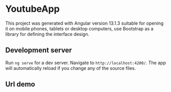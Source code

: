 # YoutubeApp

This project was generated with Angular version 13.1.3 suitable for opening it on mobile phones, tablets or desktop computers, use Bootstrap as a library for defining the interface design.

## Development server

Run `ng serve` for a dev server. Navigate to `http://localhost:4200/`. The app will automatically reload if you change any of the source files.

## Url demo


